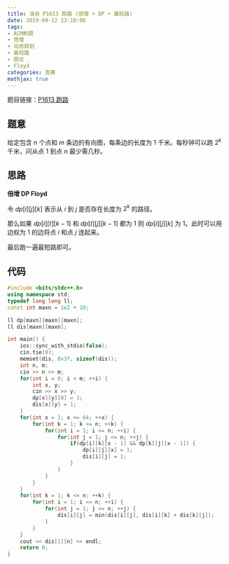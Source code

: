 ```yaml
---
title: 洛谷 P1613 跑路 (倍增 + DP + 最短路)
date: 2019-09-12 23:10:06
tags:
- ACM刷题
- 倍增
- 动态规划
- 最短路
- 图论
- Floyd
categories: 竞赛
mathjax: true
---
```


题目链接：[P1613 跑路](https://www.luogu.org/problem/P1613)

## 题意

给定包含 $n$ 个点和 $m$ 条边的有向图，每条边的长度为 $1$ 千米。每秒钟可以跑 $2^k$ 千米，问从点 $1$ 到点 $n$ 最少需几秒。

## 思路

**倍增 DP Floyd**

令 $dp[i][j][k]$ 表示从 $i$ 到 $j$ 是否存在长度为 $2^k$ 的路径。

那么如果 $dp[i][t][k - 1]$ 和 $dp[t][j][k - 1]$ 都为 $1$ 则 $dp[i][j][k]$ 为 $1$。此时可以用边权为 $1$ 的边将点 $i$ 和点 $j$ 连起来。

最后跑一遍最短路即可。

## 代码

```cpp
#include <bits/stdc++.h>
using namespace std;
typedef long long ll;
const int maxn = 1e2 + 10;

ll dp[maxn][maxn][maxn];
ll dis[maxn][maxn];

int main() {
    ios::sync_with_stdio(false);
    cin.tie(0);
    memset(dis, 0x3f, sizeof(dis));
    int n, m;
    cin >> n >> m;
    for(int i = 0; i < m; ++i) {
        int x, y;
        cin >> x >> y;
        dp[x][y][0] = 1;
        dis[x][y] = 1;
    }
    for(int x = 1; x <= 64; ++x) {
        for(int k = 1; k <= n; ++k) {
            for(int i = 1; i <= n; ++i) {
                for(int j = 1; j <= n; ++j) {
                    if(dp[i][k][x - 1] && dp[k][j][x - 1]) {
                        dp[i][j][x] = 1;
                        dis[i][j] = 1;
                    }
                }
            }
        }
    }
    for(int k = 1; k <= n; ++k) {
        for(int i = 1; i <= n; ++i) {
            for(int j = 1; j <= n; ++j) {
                dis[i][j] = min(dis[i][j], dis[i][k] + dis[k][j]);
            }
        }
    }
    cout << dis[1][n] << endl;
    return 0;
}
```